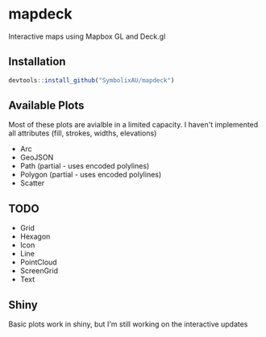 # mapdeck


Interactive maps using Mapbox GL and Deck.gl

## Installation

```r
devtools::install_github("SymbolixAU/mapdeck")
```

## Available Plots

Most of these plots are avialble in a limited capacity. I haven't implemented all attributes (fill, strokes, widths, elevations)

- Arc
- GeoJSON
- Path (partial - uses encoded polylines)
- Polygon (partial - uses encoded polylines)
- Scatter

## TODO

- Grid
- Hexagon
- Icon
- Line
- PointCloud
- ScreenGrid
- Text

## Shiny

Basic plots work in shiny, but I'm still working on the interactive updates
